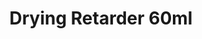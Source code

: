 ---
layout: product
title: "Drying Retarder 60ml"
price: "700" 
desc: "Sredstvo za usporavanje sušenja boje"
img_path: "/assets/img/AK737.webp"
brand: "AK"
available: false
special_offer: false
new: false
soon: false
cat: "070000"
subcat: "070200"
subsubcat: "070205"
sifra: "AK737"
popular: false
spec: false
---
